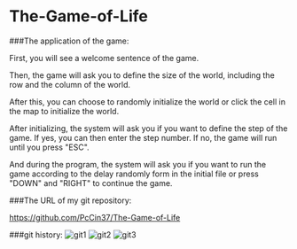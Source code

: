 # The-Game-of-Life

###The application of the game:

First, you will see a welcome sentence of the game.

Then, the game will ask you to define the size of the world, including the row and the column of the world.

After this, you can choose to randomly initialize the world or click the cell in the map to initialize the world.

After initializing, the system will ask you if you want to define the step of the game. If yes, you can then enter the step number. If no, the game will run until you press "ESC".

And during the program, the system will ask you if you want to run the game according to the delay randomly form in the initial file or press "DOWN" and "RIGHT" to continue the game.

###The URL of my git repository:

https://github.com/PcCin37/The-Game-of-Life

###git history: 
![git1](https://user-images.githubusercontent.com/100663109/169659502-bdae1041-1c08-4fed-92c3-c1c05d502d61.png)
![git2](https://user-images.githubusercontent.com/100663109/169659509-810cf655-781e-48d3-8694-af89534e7ea0.png)
![git3](https://user-images.githubusercontent.com/100663109/169659510-01026e75-1bf3-44bc-a678-48bb16b7588f.png)
